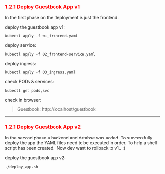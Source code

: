 ### <font color='red'> 1.2.1 Deploy Guestbook App v1</font>
In the first phase on the deployment is just the frontend.

deploy the guestbook app v1:
```
kubectl apply -f 01_frontend.yaml
```
deploy service:
```
kubectl apply -f 02_frontend-service.yaml
```
deploy ingress:
```
kubectl apply -f 03_ingress.yaml
```
check PODs & services:
```
kubectl get pods,svc
```
check in browser:

> Guestbook: http://localhost/guestbook
--- 


### <font color='red'> 1.2.1 Deploy Guestbook App v2</font>
In the second phase a backend and databse was added. To successfully deploy the app the YAML files need to be 
executed in order.  To help a shell script has been created..  Now dev want to rollback to v1..  :)

deploy the guestbook app v2:
```
./deploy_app.sh
```